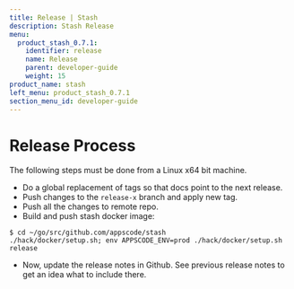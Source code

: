```yaml
---
title: Release | Stash
description: Stash Release
menu:
  product_stash_0.7.1:
    identifier: release    
    name: Release
    parent: developer-guide
    weight: 15
product_name: stash
left_menu: product_stash_0.7.1
section_menu_id: developer-guide
---
```


# Release Process

The following steps must be done from a Linux x64 bit machine.

- Do a global replacement of tags so that docs point to the next release.
- Push changes to the `release-x` branch and apply new tag.
- Push all the changes to remote repo.
- Build and push stash docker image:
```console
$ cd ~/go/src/github.com/appscode/stash
./hack/docker/setup.sh; env APPSCODE_ENV=prod ./hack/docker/setup.sh release
```

- Now, update the release notes in Github. See previous release notes to get an idea what to include there.
